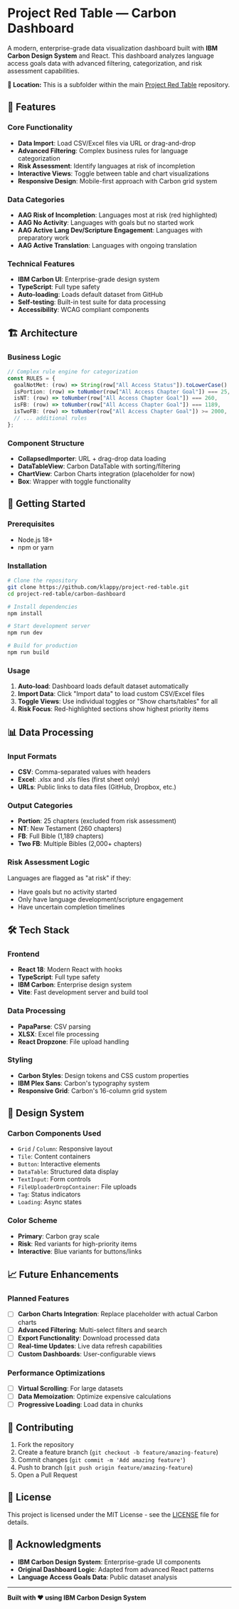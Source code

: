 # Project Red Table — Carbon Dashboard

A modern, enterprise-grade data visualization dashboard built with **IBM Carbon Design System** and React. This dashboard analyzes language access goals data with advanced filtering, categorization, and risk assessment capabilities.

**📍 Location:** This is a subfolder within the main [Project Red Table](https://github.com/klappy/project-red-table) repository.

## 🎯 Features

### Core Functionality

- **Data Import**: Load CSV/Excel files via URL or drag-and-drop
- **Advanced Filtering**: Complex business rules for language categorization
- **Risk Assessment**: Identify languages at risk of incompletion
- **Interactive Views**: Toggle between table and chart visualizations
- **Responsive Design**: Mobile-first approach with Carbon grid system

### Data Categories

- **AAG Risk of Incompletion**: Languages most at risk (red highlighted)
- **AAG No Activity**: Languages with goals but no started work
- **AAG Active Lang Dev/Scripture Engagement**: Languages with preparatory work
- **AAG Active Translation**: Languages with ongoing translation

### Technical Features

- **IBM Carbon UI**: Enterprise-grade design system
- **TypeScript**: Full type safety
- **Auto-loading**: Loads default dataset from GitHub
- **Self-testing**: Built-in test suite for data processing
- **Accessibility**: WCAG compliant components

## 🏗️ Architecture

### Business Logic

```typescript
// Complex rule engine for categorization
const RULES = {
  goalNotMet: (row) => String(row["All Access Status"]).toLowerCase() !== "goal met",
  isPortion: (row) => toNumber(row["All Access Chapter Goal"]) === 25,
  isNT: (row) => toNumber(row["All Access Chapter Goal"]) === 260,
  isFB: (row) => toNumber(row["All Access Chapter Goal"]) === 1189,
  isTwoFB: (row) => toNumber(row["All Access Chapter Goal"]) >= 2000,
  // ... additional rules
};
```

### Component Structure

- **CollapsedImporter**: URL + drag-drop data loading
- **DataTableView**: Carbon DataTable with sorting/filtering
- **ChartView**: Carbon Charts integration (placeholder for now)
- **Box**: Wrapper with toggle functionality

## 🚀 Getting Started

### Prerequisites

- Node.js 18+
- npm or yarn

### Installation

```bash
# Clone the repository
git clone https://github.com/klappy/project-red-table.git
cd project-red-table/carbon-dashboard

# Install dependencies
npm install

# Start development server
npm run dev

# Build for production
npm run build
```

### Usage

1. **Auto-load**: Dashboard loads default dataset automatically
2. **Import Data**: Click "Import data" to load custom CSV/Excel files
3. **Toggle Views**: Use individual toggles or "Show charts/tables" for all
4. **Risk Focus**: Red-highlighted sections show highest priority items

## 📊 Data Processing

### Input Formats

- **CSV**: Comma-separated values with headers
- **Excel**: .xlsx and .xls files (first sheet only)
- **URLs**: Public links to data files (GitHub, Dropbox, etc.)

### Output Categories

- **Portion**: 25 chapters (excluded from risk assessment)
- **NT**: New Testament (260 chapters)
- **FB**: Full Bible (1,189 chapters)
- **Two FB**: Multiple Bibles (2,000+ chapters)

### Risk Assessment Logic

Languages are flagged as "at risk" if they:

- Have goals but no activity started
- Only have language development/scripture engagement
- Have uncertain completion timelines

## 🛠️ Tech Stack

### Frontend

- **React 18**: Modern React with hooks
- **TypeScript**: Full type safety
- **IBM Carbon**: Enterprise design system
- **Vite**: Fast development server and build tool

### Data Processing

- **PapaParse**: CSV parsing
- **XLSX**: Excel file processing
- **React Dropzone**: File upload handling

### Styling

- **Carbon Styles**: Design tokens and CSS custom properties
- **IBM Plex Sans**: Carbon's typography system
- **Responsive Grid**: Carbon's 16-column grid system

## 🎨 Design System

### Carbon Components Used

- `Grid` / `Column`: Responsive layout
- `Tile`: Content containers
- `Button`: Interactive elements
- `DataTable`: Structured data display
- `TextInput`: Form controls
- `FileUploaderDropContainer`: File uploads
- `Tag`: Status indicators
- `Loading`: Async states

### Color Scheme

- **Primary**: Carbon gray scale
- **Risk**: Red variants for high-priority items
- **Interactive**: Blue variants for buttons/links

## 📈 Future Enhancements

### Planned Features

- [ ] **Carbon Charts Integration**: Replace placeholder with actual Carbon charts
- [ ] **Advanced Filtering**: Multi-select filters and search
- [ ] **Export Functionality**: Download processed data
- [ ] **Real-time Updates**: Live data refresh capabilities
- [ ] **Custom Dashboards**: User-configurable views

### Performance Optimizations

- [ ] **Virtual Scrolling**: For large datasets
- [ ] **Data Memoization**: Optimize expensive calculations
- [ ] **Progressive Loading**: Load data in chunks

## 🤝 Contributing

1. Fork the repository
2. Create a feature branch (`git checkout -b feature/amazing-feature`)
3. Commit changes (`git commit -m 'Add amazing feature'`)
4. Push to branch (`git push origin feature/amazing-feature`)
5. Open a Pull Request

## 📄 License

This project is licensed under the MIT License - see the [LICENSE](../LICENSE) file for details.

## 🙏 Acknowledgments

- **IBM Carbon Design System**: Enterprise-grade UI components
- **Original Dashboard Logic**: Adapted from advanced React patterns
- **Language Access Goals Data**: Public dataset analysis

---

**Built with ❤️ using IBM Carbon Design System**
